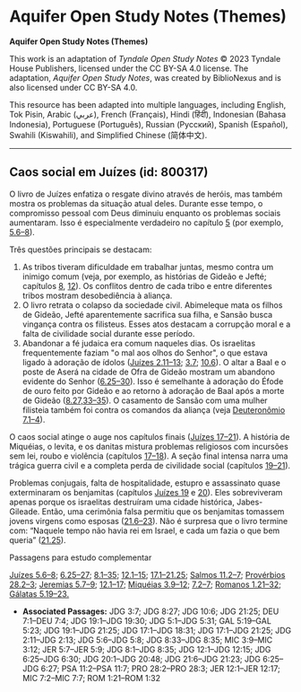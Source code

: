 # Aquifer Open Study Notes (Themes)

**Aquifer Open Study Notes (Themes)**

This work is an adaptation of *Tyndale Open Study Notes* © 2023 Tyndale House Publishers, licensed under the CC BY\-SA 4\.0 license. The adaptation, *Aquifer Open Study Notes*, was created by BiblioNexus and is also licensed under CC BY\-SA 4\.0\.

This resource has been adapted into multiple languages, including English, Tok Pisin, Arabic (عربي), French (Français), Hindi (हिंदी), Indonesian (Bahasa Indonesia), Portuguese (Português), Russian (Русский), Spanish (Español), Swahili (Kiswahili), and Simplified Chinese (简体中文).



--------------------------------

## Caos social em Juízes (id: 800317)

O livro de Juízes enfatiza o resgate divino através de heróis, mas também mostra os problemas da situação atual deles. Durante esse tempo, o compromisso pessoal com Deus diminuiu enquanto os problemas sociais aumentaram. Isso é especialmente verdadeiro no capítulo [5](https://ref.ly/Judg5:1-Judg5:31) (por exemplo, [5\.6–8](https://ref.ly/Judg5:6-Judg5:8)).

Três questões principais se destacam:

1. As tribos tiveram dificuldade em trabalhar juntas, mesmo contra um inimigo comum (veja, por exemplo, as histórias de Gideão e Jefté; capítulos [8](https://ref.ly/Judg8:1-Judg8:35), [12](https://ref.ly/Judg12:1-Judg12:15)). Os conflitos dentro de cada tribo e entre diferentes tribos mostram desobediência à aliança.
2. O livro retrata o colapso da sociedade civil. Abimeleque mata os filhos de Gideão, Jefté aparentemente sacrifica sua filha, e Sansão busca vingança contra os filisteus. Esses atos destacam a corrupção moral e a falta de civilidade social durante esse período.
3. Abandonar a fé judaica era comum naqueles dias. Os israelitas frequentemente faziam "o mal aos olhos do Senhor", o que estava ligado à adoração de ídolos ([Juízes 2\.11–13](https://ref.ly/Judg2:11-Judg2:13); [3\.7](https://ref.ly/Judg3:7); [10\.6](https://ref.ly/Judg10:6)). O altar a Baal e o poste de Aserá na cidade de Ofra de Gideão mostram um abandono evidente do Senhor ([6\.25–30](https://ref.ly/Judg6:25-Judg6:30)). Isso é semelhante à adoração do Éfode de ouro feito por Gideão e ao retorno à adoração de Baal após a morte de Gideão ([8\.27,33–35](https://ref.ly/Judg8:27)). O casamento de Sansão com uma mulher filisteia também foi contra os comandos da aliança (veja [Deuteronômio 7\.1–4](https://ref.ly/Deut7:1-Deut7:4)).

O caos social atinge o auge nos capítulos finais ([Juízes 17–21](https://ref.ly/Judg17:1-Judg21:25)). A história de Miquéias, o levita, e os danitas mistura problemas religiosos com incursões sem lei, roubo e violência (capítulos [17–18](https://ref.ly/Judg17:1-Judg18:31)). A seção final intensa narra uma trágica guerra civil e a completa perda de civilidade social (capítulos [19–21](https://ref.ly/Judg19:1-Judg21:25)).

Problemas conjugais, falta de hospitalidade, estupro e assassinato quase exterminaram os benjamitas (capítulos [Juízes 19](https://ref.ly/Judg19:1-Judg19:30) e [20](https://ref.ly/Judg20:1-Judg20:48)). Eles sobreviveram apenas porque os israelitas destruíram uma cidade histórica, Jabes\-Gileade. Então, uma cerimônia falsa permitiu que os benjamitas tomassem jovens virgens como esposas ([21\.6–23](https://ref.ly/Judg21:6-Judg21:23)). Não é surpresa que o livro termine com: “Naquele tempo não havia rei em Israel, e cada um fazia o que bem queria” ([21\.25](https://ref.ly/Judg21:25)).

Passagens para estudo complementar

[Juízes 5\.6–8](https://ref.ly/Judg5:6-Judg5:8); [6\.25–27](https://ref.ly/Judg6:25-Judg6:27); [8\.1–35](https://ref.ly/Judg8:1-Judg8:35); [12\.1–15](https://ref.ly/Judg12:1-Judg12:15); [17\.1–21\.25](https://ref.ly/Judg17:1-Judg21:25); [Salmos 11\.2–7](https://ref.ly/Ps11:2-Ps11:7); [Provérbios 28\.2–3](https://ref.ly/Prov28:2-Prov28:3); [Jeremias 5\.7–9](https://ref.ly/Jer5:7-Jer5:9); [12\.1–17](https://ref.ly/Jer12:1-Jer12:17); [Miquéias 3\.9–12](https://ref.ly/Mic3:9-Mic3:12); [7\.2–7](https://ref.ly/Mic7:2-Mic7:7); [Romanos 1\.21–32](https://ref.ly/Rom1:21-Rom1:32); [Gálatas 5\.19–23\.](https://ref.ly/Gal5:19-Gal5:23)

* **Associated Passages:** JDG 3:7; JDG 8:27; JDG 10:6; JDG 21:25; DEU 7:1–DEU 7:4; JDG 19:1–JDG 19:30; JDG 5:1–JDG 5:31; GAL 5:19–GAL 5:23; JDG 19:1–JDG 21:25; JDG 17:1–JDG 18:31; JDG 17:1–JDG 21:25; JDG 2:11–JDG 2:13; JDG 5:6–JDG 5:8; JDG 8:33–JDG 8:35; MIC 3:9–MIC 3:12; JER 5:7–JER 5:9; JDG 8:1–JDG 8:35; JDG 12:1–JDG 12:15; JDG 6:25–JDG 6:30; JDG 20:1–JDG 20:48; JDG 21:6–JDG 21:23; JDG 6:25–JDG 6:27; PSA 11:2–PSA 11:7; PRO 28:2–PRO 28:3; JER 12:1–JER 12:17; MIC 7:2–MIC 7:7; ROM 1:21–ROM 1:32

